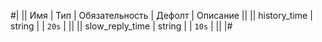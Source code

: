 
#|
|| Имя | Тип | Обязательность | Дефолт | Описание ||
|| history_time | string |  | `20s` |  ||
|| slow_reply_time | string |  | `10s` |  ||
|#